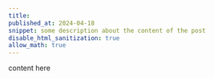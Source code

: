 ```yaml
---
title: 
published_at: 2024-04-18
snippet: some description about the content of the post
disable_html_sanitization: true
allow_math: true
---
```


content here